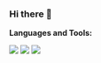 ### Hi there 👋

<!--
**Alejohns0n/Alejohns0n** is a ✨ _special_ ✨ repository because its `README.md` (this file) appears on your GitHub profile.

Here are some ideas to get you started:

- 🔭 I’m currently working on ...
- 🌱 I’m currently learning ...
- 👯 I’m looking to collaborate on ...
- 🤔 I’m looking for help with ...
- 💬 Ask me about ...
- 📫 How to reach me: ...
- 😄 Pronouns: ...
- ⚡ Fun fact: ...
-->
**Languages and Tools:** 

<code><img src="https://app.bossabox.com/img/skillsLogos/dot-net.svg"></code>
<code><img src="https://app.bossabox.com/img/skillsLogos/csharp.svg"></code>
<code><img src="https://app.bossabox.com/img/skillsLogos/javascript.svg"></code>
